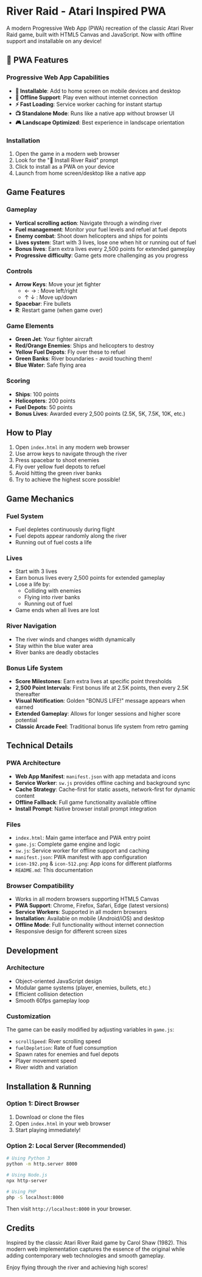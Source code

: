 # River Raid - Atari Inspired PWA

A modern Progressive Web App (PWA) recreation of the classic Atari River Raid game, built with HTML5 Canvas and JavaScript. Now with offline support and installable on any device!

## 🚀 PWA Features

### **Progressive Web App Capabilities**

- **📱 Installable**: Add to home screen on mobile devices and desktop
- **🔄 Offline Support**: Play even without internet connection
- **⚡ Fast Loading**: Service worker caching for instant startup
- **📺 Standalone Mode**: Runs like a native app without browser UI
- **🎮 Landscape Optimized**: Best experience in landscape orientation

### **Installation**

1. Open the game in a modern web browser
2. Look for the "📱 Install River Raid" prompt
3. Click to install as a PWA on your device
4. Launch from home screen/desktop like a native app

## Game Features

### Gameplay

- **Vertical scrolling action**: Navigate through a winding river
- **Fuel management**: Monitor your fuel levels and refuel at fuel depots
- **Enemy combat**: Shoot down helicopters and ships for points
- **Lives system**: Start with 3 lives, lose one when hit or running out of fuel
- **Bonus lives**: Earn extra lives every 2,500 points for extended gameplay
- **Progressive difficulty**: Game gets more challenging as you progress

### Controls

- **Arrow Keys**: Move your jet fighter
  - ← → : Move left/right
  - ↑ ↓ : Move up/down
- **Spacebar**: Fire bullets
- **R**: Restart game (when game over)

### Game Elements

- **Green Jet**: Your fighter aircraft
- **Red/Orange Enemies**: Ships and helicopters to destroy
- **Yellow Fuel Depots**: Fly over these to refuel
- **Green Banks**: River boundaries - avoid touching them!
- **Blue Water**: Safe flying area

### Scoring

- **Ships**: 100 points
- **Helicopters**: 200 points
- **Fuel Depots**: 50 points
- **Bonus Lives**: Awarded every 2,500 points (2.5K, 5K, 7.5K, 10K, etc.)

## How to Play

1. Open `index.html` in any modern web browser
2. Use arrow keys to navigate through the river
3. Press spacebar to shoot enemies
4. Fly over yellow fuel depots to refuel
5. Avoid hitting the green river banks
6. Try to achieve the highest score possible!

## Game Mechanics

### Fuel System

- Fuel depletes continuously during flight
- Fuel depots appear randomly along the river
- Running out of fuel costs a life

### Lives

- Start with 3 lives
- Earn bonus lives every 2,500 points for extended gameplay
- Lose a life by:
  - Colliding with enemies
  - Flying into river banks
  - Running out of fuel
- Game ends when all lives are lost

### River Navigation

- The river winds and changes width dynamically
- Stay within the blue water area
- River banks are deadly obstacles

### Bonus Life System

- **Score Milestones**: Earn extra lives at specific point thresholds
- **2,500 Point Intervals**: First bonus life at 2.5K points, then every 2.5K thereafter
- **Visual Notification**: Golden "BONUS LIFE!" message appears when earned
- **Extended Gameplay**: Allows for longer sessions and higher score potential
- **Classic Arcade Feel**: Traditional bonus life system from retro gaming

## Technical Details

### PWA Architecture

- **Web App Manifest**: `manifest.json` with app metadata and icons
- **Service Worker**: `sw.js` provides offline caching and background sync
- **Cache Strategy**: Cache-first for static assets, network-first for dynamic content
- **Offline Fallback**: Full game functionality available offline
- **Install Prompt**: Native browser install prompt integration

### Files

- `index.html`: Main game interface and PWA entry point
- `game.js`: Complete game engine and logic
- `sw.js`: Service worker for offline support and caching
- `manifest.json`: PWA manifest with app configuration
- `icon-192.png` & `icon-512.png`: App icons for different platforms
- `README.md`: This documentation

### Browser Compatibility

- Works in all modern browsers supporting HTML5 Canvas
- **PWA Support**: Chrome, Firefox, Safari, Edge (latest versions)
- **Service Workers**: Supported in all modern browsers
- **Installation**: Available on mobile (Android/iOS) and desktop
- **Offline Mode**: Full functionality without internet connection
- Responsive design for different screen sizes

## Development

### Architecture

- Object-oriented JavaScript design
- Modular game systems (player, enemies, bullets, etc.)
- Efficient collision detection
- Smooth 60fps gameplay loop

### Customization

The game can be easily modified by adjusting variables in `game.js`:

- `scrollSpeed`: River scrolling speed
- `fuelDepletion`: Rate of fuel consumption
- Spawn rates for enemies and fuel depots
- Player movement speed
- River width and variation

## Installation & Running

### Option 1: Direct Browser

1. Download or clone the files
2. Open `index.html` in your web browser
3. Start playing immediately!

### Option 2: Local Server (Recommended)

```bash
# Using Python 3
python -m http.server 8000

# Using Node.js
npx http-server

# Using PHP
php -S localhost:8000
```

Then visit `http://localhost:8000` in your browser.

## Credits

Inspired by the classic Atari River Raid game by Carol Shaw (1982). This modern web implementation captures the essence of the original while adding contemporary web technologies and smooth gameplay.

Enjoy flying through the river and achieving high scores!
